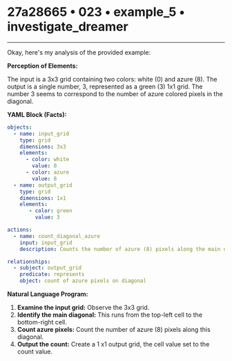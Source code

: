 # 27a28665 • 023 • example_5 • investigate_dreamer

---
Okay, here's my analysis of the provided example:

**Perception of Elements:**

The input is a 3x3 grid containing two colors: white (0) and azure (8). The output is a single number, 3, represented as a green (3) 1x1 grid. The number 3 seems to correspond to the number of azure colored pixels in the diagonal.

**YAML Block (Facts):**



```yaml
objects:
  - name: input_grid
    type: grid
    dimensions: 3x3
    elements:
      - color: white
        value: 0
      - color: azure
        value: 8
  - name: output_grid
    type: grid
    dimensions: 1x1
    elements:
       - color: green
         value: 3

actions:
  - name: count_diagonal_azure
    input: input_grid
    description: Counts the number of azure (8) pixels along the main diagonal of the input grid.

relationships:
  - subject: output_grid
    predicate: represents
    object: count of azure pixels on diagonal
```



**Natural Language Program:**

1.  **Examine the input grid:** Observe the 3x3 grid.
2.  **Identify the main diagonal:** This runs from the top-left cell to the bottom-right cell.
3.  **Count azure pixels:** Count the number of azure (8) pixels along this diagonal.
4.  **Output the count:** Create a 1 x1 output grid, the cell value set to the count value.


